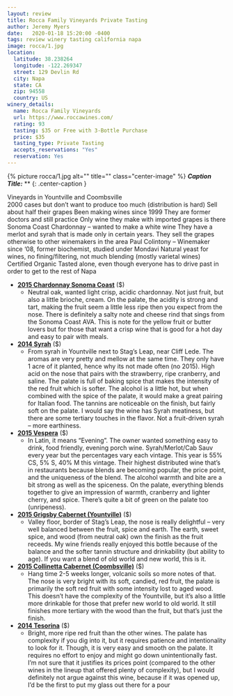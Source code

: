 ```yaml
---
layout: review
title: Rocca Family Vineyards Private Tasting
author: Jeremy Myers
date:   2020-01-18 15:20:00 -0400
tags: review winery tasting california napa
image: rocca/1.jpg
location:
  latitude: 38.238264
  longitude: -122.269347
  street: 129 Devlin Rd
  city: Napa
  state: CA
  zip: 94558
  country: US
winery_details:
  name: Rocca Family Vineyards
  url: https://www.roccawines.com/
  rating: 93
  tasting: $35 or Free with 3-Bottle Purchase
  price: $35
  tasting_type: Private Tasting
  accepts_reservations: "Yes"
  reservation: Yes
---
```


{% picture rocca/1.jpg alt="" title="" class="center-image" %}
***Caption Title:*** **
{: .center-caption }

Vineyards in Yountville and Coombsville  
2000 cases but don’t want to produce too much (distribution is hard)
Sell about half their grapes
Been making wines since 1999
They are former doctors and still practice
Only wine they make with imported grapes is there Sonoma Coast Chardonnay – wanted to make a white wine
They have a merlot and syrah that is made only in certain years.  They sell the grapes otherwise to other winemakers in the area
Paul Colintony – Winemaker since ‘08, former biochemist, studied under Mondavi
Natural yeast for wines, no fining/filtering, not much blending (mostly varietal wines)
Certified Organic
Tasted alone, even though everyone has to drive past in order to get to the rest of Napa

* [**2015 Chardonnay Sonoma Coast**]() ($)
  * Neutral oak, wanted light crisp, acidic chardonnay.  Not just fruit, but also a little brioche, cream.  On the palate, the acidity is strong and tart, making the fruit seem a little less ripe then you expect from the nose.  There is definitely a salty note and cheese rind that sings from the Sonoma Coast AVA.  This is note for the yellow fruit or butter lovers but for those that want a crisp wine that is good for a hot day and easy to pair with meals.  
* [**2014 Syrah**]() ($)
  * From syrah in Yountville next to Stag’s Leap, near Cliff Lede.  The aromas are very pretty and mellow at the same time.  They only have 1 acre of it planted, hence why its not made often (no 2015).  High acid on the nose that pairs with the strawberry, ripe cranberry, and saline.  The palate is full of baking spice that makes the intensity of the red fruit which is softer.  The alcohol is a little hot, but when combined with the spice of the palate, it would make a great pairing for Italian food.  The tannins are noticeable on the finish, but fairly soft on the palate.  I would say the wine has Syrah meatiness, but there are some tertiary touches in the flavor.  Not a fruit-driven syrah – more earthiness. 
* [**2015 Vespera**]() ($)
  * In Latin, it means “Evening”.  The owner wanted something easy to drink, food friendly, evening porch wine.  Syrah/Merlot/Cab Sauv every year but the percentages vary each vintage.  This year is 55% CS, 5% S, 40% M this vintage.  Their highest distributed wine that’s in restaurants because blends are becoming popular, the price point, and the uniqueness of the blend.  The alcohol warmth and bite are a bit strong as well as the spiceness. On the palate, everything blends together to give an impression of warmth, cranberry and lighter cherry, and spice.  There’s quite a bit of green on the palate too (unripeness).  
* [**2015 Grigsby Cabernet (Yountville)**]() ($)
  * Valley floor, border of Stag’s Leap, the nose is really delightful – very well balanced between the fruit, spice and earth.  The earth, sweet spice, and wood (from neutral oak) own the finish as the fruit receeds.  My wine friends really enjoyed this bottle because of the balance and the softer tannin structure and drinkability (but ability to age).  If you want a blend of old world and new world, this is it.  
* [**2015 Collinetta Cabernet (Coombsville)**]() ($)
  * Hang time 2-5 weeks longer, volcanic soils so more notes of that.  The nose is very bright with its soft, candied, red fruit, the palate is primarily the soft red fruit with some intensity lost to aged wood.  This doesn’t have the complexity of the Yountville, but it’s also a little more drinkable for those that prefer new world to old world.  It still finishes more tertiary with the wood than the fruit, but that’s just the finish.  
* [**2014 Tesorina**]() ($)
  * Bright, more ripe red fruit than the other wines.  The palate has complexity if you dig into it, but it requires patience and intentionality to look for it.  Though, it is very easy and smooth on the palate.  It requires no effort to enjoy and might go down unintentionally fast.  I’m not sure that it justifies its prices point (compared to the other wines in the lineup that offered plenty of complexity), but I would definitely not argue against this wine, because if it was opened up, I’d be the first to put my glass out there for a pour

